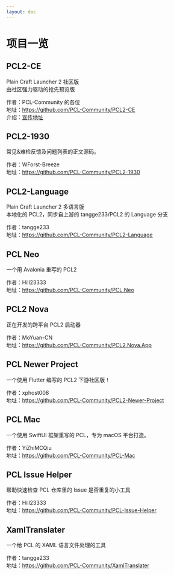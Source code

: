 ```yaml
---
layout: doc
---
```

# 项目一览

## PCL2-CE

Plain Craft Launcher 2 社区版<br />
由社区强力驱动的抢先预览版

作者：PCL-Community 的各位<br />
地址：https://github.com/PCL-Community/PCL2-CE <br/>
介绍：[宣传地址](/projects/pcl-ce/index.md)

## PCL2-1930

常见&难检反馈及问题列表的正文源码。

作者：WForst-Breeze<br />
地址：https://github.com/PCL-Community/PCL2-1930

## PCL2-Language

Plain Craft Launcher 2 多语言版<br />
本地化的 PCL2，同步自上游的 tangge233/PCL2 的 Language 分支

作者：tangge233<br />
地址：https://github.com/PCL-Community/PCL2-Language

## PCL Neo <Badge type="tip" text="开发中" />

一个用 Avalonia 重写的 PCL2

作者：Hill23333<br />
地址：https://github.com/PCL-Community/PCL.Neo

## PCL2 Nova <Badge type="tip" text="开发中" />

正在开发的跨平台 PCL2 启动器

作者：MoYuan-CN<br />
地址：https://github.com/PCL-Community/PCL2.Nova.App

## PCL Newer Project <Badge type="tip" text="开发中" />

一个使用 Flutter 编写的 PCL2 下游社区版！

作者：xphost008<br />
地址：https://github.com/PCL-Community/PCL2-Newer-Project

## PCL Mac <Badge type="tip" text="开发中" />

一个使用 SwiftUI 框架重写的 PCL，专为 macOS 平台打造。

作者：YiZhiMCQiu<br />
地址：https://github.com/PCL-Community/PCL-Mac

## PCL Issue Helper

帮助快速检查 PCL 仓库里的 Issue 是否重复的小工具

作者：Hill23333<br />
地址：https://github.com/PCL-Community/PCL-Issue-Helper

## XamlTranslater

一个给 PCL 的 XAML 语言文件处理的工具

作者：tangge233<br />
地址：https://github.com/PCL-Community/XamlTranslater
